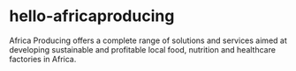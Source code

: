 # hello-africaproducing
Africa Producing offers a complete range of solutions and services aimed at developing sustainable and profitable local food, nutrition and healthcare factories in Africa.
